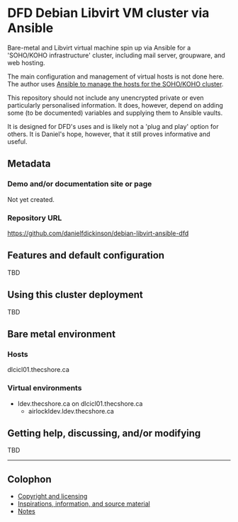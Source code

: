# DFD Debian Libvirt VM cluster via Ansible

Bare-metal and Libvirt virtual machine spin up via Ansible for a 'SOHO/KOHO
infrastructure' cluster, including mail server, groupware, and web hosting.

The main configuration and management of virtual hosts is not done here. The
author uses [Ansible to manage the hosts for the SOHO/KOHO
cluster](https://github.com/danielfdickinson/debian-soho-ansible-dfd).

This repository should not include any unencrypted private or even particularly
personalised information. It does, however, depend on adding some (to be
documented) variables and supplying them to Ansible vaults.

It is designed for DFD's uses and is likely not a 'plug and play' option for
others. It is Daniel's hope, however, that it still proves informative and
useful.

## Metadata

### Demo and/or documentation site or page

Not yet created.

### Repository URL

<https://github.com/danielfdickinson/debian-libvirt-ansible-dfd>

## Features and default configuration

TBD

## Using this cluster deployment

TBD

## Bare metal environment

### Hosts

dlcicl01.thecshore.ca

### Virtual environments

* ldev.thecshore.ca on dlcicl01.thecshore.ca
	* airlockldev.ldev.thecshore.ca

## Getting help, discussing, and/or modifying

TBD

-------

## Colophon

* [Copyright and licensing](LICENSE)
* [Inspirations, information, and source material](ACKNOWLEDGEMENTS.md)
* [Notes](README-NOTES.md)
